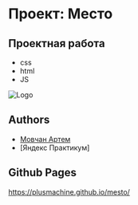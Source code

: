 # Проект: Место



## Проектная работа

- css
- html
- JS

![Logo](https://repository-images.githubusercontent.com/402028024/4f451f65-30ab-49b9-a62a-71a5527b66db)


## Authors

- [Мовчан Артем](rapid11ru@yandex.ru)
- [Яндекс Практикум]

## Github Pages

https://plusmachine.github.io/mesto/
